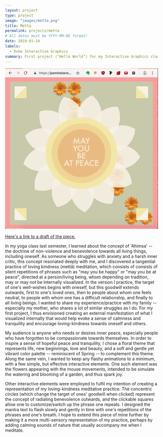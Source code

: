 ```yaml
---
layout: project
type: project
image: "images/metta.png"
title: Metta
permalink: projects/metta
# All dates must be YYYY-MM-DD format!
date: 2019-01-24
labels:
  - Duke Interactive Graphics
summary: First project ("Hello World") for my Interactive Graphics class, made using p5.js.
---
```


![Jasmine Tan](images/metta.png)

[Here's a link to a draft of the piece.](https://jasminetanom.github.io/p5js-first-proj/)

In my yoga class last semester, I learned about the concept of 'Ahimsa' -- the doctrine of non-violence and benevolence towards all living things, including oneself. As someone who struggles with anxiety and a harsh inner critic, this concept resonated deeply with me, and I discovered a tangential practice of loving kindness (mettā) meditation, which consists of consists of silent repetitions of phrases such as "may you be happy" or "may you be at peace", directed at a person/living being, whom depending on tradition, may or may not be internally visualized. In the version I practice, the target of one's well-wishes begins with oneself, but this goodwill extends outwards, first to one's loved ones, then to people about whom one feels neutral, to people with whom one has a difficult relationship, and finally to all living beings. I wanted to share my experience/practice with my family -- especially my mother, who shares a lot of similar struggles as I do. For my first project, I thus envisioned creating an external manifestation of what I visualized internally that would help evoke a sense of calmness and tranquility and encourage loving-kindness towards oneself and others.

My audience is anyone who needs or desires inner peace, especially people who have forgotten to be compassionate towards themselves. In order to inspire a sense of hopeful peace and tranquility, I chose a floral theme that represents life, new beginnings, love and beauty, and a soft and gentle yet vibrant color palette -- reminiscent of Spring -- to complement this theme. Along the same vein, I wanted to keep any flashy animations to a minimum, with a few simple, but effective interactive elements. One such element was the flowers appearing with the mouse movements, intended to be simulate the watering and blooming of a garden, and thus spark joy.

Other interactive elements were employed to fulfil my intention of creating a representation of my loving-kindness meditative practice. The concentric circles (which change the target of ones' goodwill when clicked) represent the concept of radiating benevolence outwards, and the clickable squares allow one to customize/switch up the phrase one repeats. I designed the mantra text to flash slowly and gently in time with one's repetitions of the phrases and one's breath. I hope to extend this piece of mine further by making it a more multi-sensory representation of my practice, perhaps by adding calming sounds of nature that usually accompany me when I meditate.
